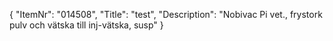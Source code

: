 {
  "ItemNr": "014508",
  "Title": "test",
  "Description": "Nobivac Pi vet., frystork pulv och vätska till inj-vätska, susp"
}